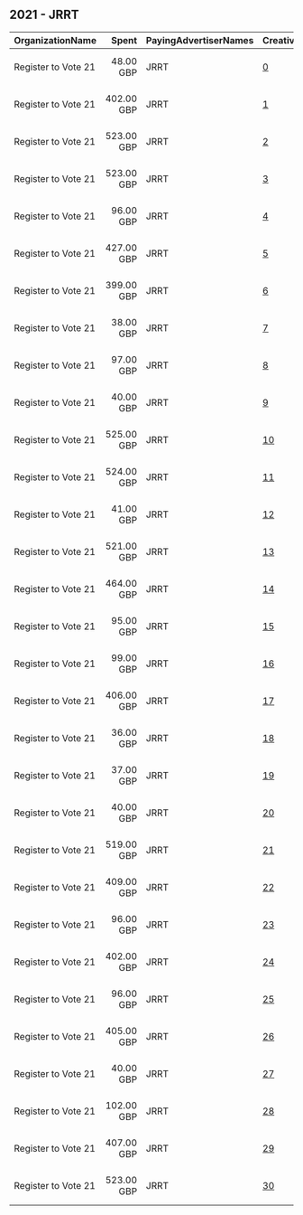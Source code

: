 ## 2021 - JRRT 
|OrganizationName|Spent|PayingAdvertiserNames|CreativeUrls|Impressions|Genders|AgeBrackets|CountryCodes|BillingAddresses|CandidateBallotInformation|
|:---|---:|:---|:---|---:|:---|:---|:---|:---|:---|
|Register to Vote 21|48.00 GBP|JRRT|[0](https://www.snap.com/political-ads/asset/0c0517e9be0f65b62b312a69c2d6f6925199e834d57ab2fd36a58677884c6481?mediaType=mp4)|10,350||18-29|united kingdom|"33 Mighell Street,Brighton,BN2 0JF,GB"||
|Register to Vote 21|402.00 GBP|JRRT|[1](https://www.snap.com/political-ads/asset/aad8326e6814263126e683ccf340a994e1cd742e8a63c7370edcb2bc6972a9f3?mediaType=mp4)|213,631||18-29|united kingdom|"33 Mighell Street,Brighton,BN2 0JF,GB"||
|Register to Vote 21|523.00 GBP|JRRT|[2](https://www.snap.com/political-ads/asset/a90b2bbcef1268eaad8384b0c17829fdc2589e31bb9c9cf38840e1bb0bad1fa2?mediaType=mp4)|224,987||18-29|united kingdom|"33 Mighell Street,Brighton,BN2 0JF,GB"||
|Register to Vote 21|523.00 GBP|JRRT|[3](https://www.snap.com/political-ads/asset/25323a14a4dfd906d3eff49421fef2002b36492f63dadff405d674d2ef048ce2?mediaType=mp4)|209,820||18-29|united kingdom|"33 Mighell Street,Brighton,BN2 0JF,GB"||
|Register to Vote 21|96.00 GBP|JRRT|[4](https://www.snap.com/political-ads/asset/c2060b9dc8c697352cb8019048e1051e7b6aae84426465f5bb308baf134f1dfe?mediaType=mp4)|52,883||18-29|united kingdom|"33 Mighell Street,Brighton,BN2 0JF,GB"||
|Register to Vote 21|427.00 GBP|JRRT|[5](https://www.snap.com/political-ads/asset/0aab0a19a5d3364273b9ef5a8fed61b5a0112fc836ba6ed94c523479e5a14f44?mediaType=mp4)|103,930||18-29|united kingdom|"33 Mighell Street,Brighton,BN2 0JF,GB"||
|Register to Vote 21|399.00 GBP|JRRT|[6](https://www.snap.com/political-ads/asset/0a78022126024fab6011d9d292c758eddfc34aeaee8c43033eedda850c5d4988?mediaType=mp4)|177,030||18-29|united kingdom|"33 Mighell Street,Brighton,BN2 0JF,GB"||
|Register to Vote 21|38.00 GBP|JRRT|[7](https://www.snap.com/political-ads/asset/171a36e720f14f750c7675ae25efe3d13b23cdd6522185388b4688eb6b2a393e?mediaType=mp4)|17,527||18-29|united kingdom|"33 Mighell Street,Brighton,BN2 0JF,GB"||
|Register to Vote 21|97.00 GBP|JRRT|[8](https://www.snap.com/political-ads/asset/1cc2828c048a3c68120fd2ddc5e2bb0893701c4795ccdce370d0eeae599dccd3?mediaType=mp4)|38,144||18-29|united kingdom|"33 Mighell Street,Brighton,BN2 0JF,GB"||
|Register to Vote 21|40.00 GBP|JRRT|[9](https://www.snap.com/political-ads/asset/f0051b38d01d9813f0dad4b86bc98516cd534907736af4def5aa6af8a042093e?mediaType=mp4)|13,743||18-29|united kingdom|"33 Mighell Street,Brighton,BN2 0JF,GB"||
|Register to Vote 21|525.00 GBP|JRRT|[10](https://www.snap.com/political-ads/asset/d4dd5c6172c22f56edd3fb73e5f8bf3f2c62f6b9fa39e71a2d176b49ca9e542e?mediaType=mp4)|278,496||18-29|united kingdom|"33 Mighell Street,Brighton,BN2 0JF,GB"||
|Register to Vote 21|524.00 GBP|JRRT|[11](https://www.snap.com/political-ads/asset/5f30786313aeda3e1fa2e23f640c04bfb29c1126093512b70331d7340cdde6bc?mediaType=mp4)|163,568||18-29|united kingdom|"33 Mighell Street,Brighton,BN2 0JF,GB"||
|Register to Vote 21|41.00 GBP|JRRT|[12](https://www.snap.com/political-ads/asset/73d6efb5e777df1fd2bd4e8cc50740e854e33078c8014f3205ccae09e2f3cedd?mediaType=mp4)|18,373||18-29|united kingdom|"33 Mighell Street,Brighton,BN2 0JF,GB"||
|Register to Vote 21|521.00 GBP|JRRT|[13](https://www.snap.com/political-ads/asset/7b3eb316e203d786f883c6dad7eb3327f9868174a7e59bf459add0144d678331?mediaType=mp4)|229,081||18-29|united kingdom|"33 Mighell Street,Brighton,BN2 0JF,GB"||
|Register to Vote 21|464.00 GBP|JRRT|[14](https://www.snap.com/political-ads/asset/adf8203bc1f92cc18103602fd4e035b2d7348bb16d8a733c9735fb1d04bf7a25?mediaType=mp4)|114,777||18-29|united kingdom|"33 Mighell Street,Brighton,BN2 0JF,GB"||
|Register to Vote 21|95.00 GBP|JRRT|[15](https://www.snap.com/political-ads/asset/209055d168b00719334ff471eec549f1629c803067e6bc4901bd32707902593f?mediaType=mp4)|51,922||18-29|united kingdom|"33 Mighell Street,Brighton,BN2 0JF,GB"||
|Register to Vote 21|99.00 GBP|JRRT|[16](https://www.snap.com/political-ads/asset/3cdd9e3848716f5e65fa98cc8050186929803436797efcb9cedf9b2ff51b6957?mediaType=mp4)|36,629||18-29|united kingdom|"33 Mighell Street,Brighton,BN2 0JF,GB"||
|Register to Vote 21|406.00 GBP|JRRT|[17](https://www.snap.com/political-ads/asset/82ddbf98d4f4bd7616866d5ea23b05aaa580748246af7674832671e9594eedb8?mediaType=mp4)|145,278||18-29|united kingdom|"33 Mighell Street,Brighton,BN2 0JF,GB"||
|Register to Vote 21|36.00 GBP|JRRT|[18](https://www.snap.com/political-ads/asset/1ccfe52cb420f08663c93e1452af3bc2b09f517b90e9a6380e0d6ec432ab1beb?mediaType=mp4)|15,827||18-29|united kingdom|"33 Mighell Street,Brighton,BN2 0JF,GB"||
|Register to Vote 21|37.00 GBP|JRRT|[19](https://www.snap.com/political-ads/asset/d43bce91ec8e96b87219db8d7f35ba1c871889db39dab8ecab6a60132751be75?mediaType=mp4)|9,721||18-29|united kingdom|"33 Mighell Street,Brighton,BN2 0JF,GB"||
|Register to Vote 21|40.00 GBP|JRRT|[20](https://www.snap.com/political-ads/asset/e7fbfd71a411a890691fac6f798db6dbf085f6ed16f8bea7e79c3de73c052572?mediaType=mp4)|19,850||18-29|united kingdom|"33 Mighell Street,Brighton,BN2 0JF,GB"||
|Register to Vote 21|519.00 GBP|JRRT|[21](https://www.snap.com/political-ads/asset/b32e19bcd8d0037ef3563e04bfcf30b9c08344674343d0f28dcef2f3f54490a7?mediaType=mp4)|177,233||18-29|united kingdom|"33 Mighell Street,Brighton,BN2 0JF,GB"||
|Register to Vote 21|409.00 GBP|JRRT|[22](https://www.snap.com/political-ads/asset/37565ed911daceabdde974529a3bf7084c291005cbf3cb99c7a4f2b81c40cf20?mediaType=mp4)|126,823||18-29|united kingdom|"33 Mighell Street,Brighton,BN2 0JF,GB"||
|Register to Vote 21|96.00 GBP|JRRT|[23](https://www.snap.com/political-ads/asset/59cdb03dd2746e82241163837c225fd6aeee00a72adac9410cd349e66b3b0a85?mediaType=mp4)|48,798||18-29|united kingdom|"33 Mighell Street,Brighton,BN2 0JF,GB"||
|Register to Vote 21|402.00 GBP|JRRT|[24](https://www.snap.com/political-ads/asset/7faf3acea9cec8d1b9a6b3e90db6320cbc121ad22290e616d8385b0c743a699e?mediaType=mp4)|190,462||18-29|united kingdom|"33 Mighell Street,Brighton,BN2 0JF,GB"||
|Register to Vote 21|96.00 GBP|JRRT|[25](https://www.snap.com/political-ads/asset/5fead0233ef3bac60bb8eff58285e22532655fdc11bf6ebf2e6e814bcd4b2326?mediaType=mp4)|51,928||18-29|united kingdom|"33 Mighell Street,Brighton,BN2 0JF,GB"||
|Register to Vote 21|405.00 GBP|JRRT|[26](https://www.snap.com/political-ads/asset/2c8c356adc9190c18d87fcd23d61315dd508d421f257ad7d221aa6e596b026dc?mediaType=mp4)|179,129||18-29|united kingdom|"33 Mighell Street,Brighton,BN2 0JF,GB"||
|Register to Vote 21|40.00 GBP|JRRT|[27](https://www.snap.com/political-ads/asset/2d8d58334b8f8b57b7c84181b3c5af749485ffecf5fc880f0b020772649693ec?mediaType=mp4)|21,830||18-29|united kingdom|"33 Mighell Street,Brighton,BN2 0JF,GB"||
|Register to Vote 21|102.00 GBP|JRRT|[28](https://www.snap.com/political-ads/asset/701ed7bf552aa35896e6e721c3058e700f15081ade9d9d08577a051167155838?mediaType=mp4)|54,228||18-29|united kingdom|"33 Mighell Street,Brighton,BN2 0JF,GB"||
|Register to Vote 21|407.00 GBP|JRRT|[29](https://www.snap.com/political-ads/asset/d4a51cea6872420f4df8dc5d915de83211b77a184efcac9badb1e89cf6c747fb?mediaType=mp4)|178,596||18-29|united kingdom|"33 Mighell Street,Brighton,BN2 0JF,GB"||
|Register to Vote 21|523.00 GBP|JRRT|[30](https://www.snap.com/political-ads/asset/13e59401ce32154c4abcc48b55bc8506dc0dcca3acc1e30fbc3d56457401ff5b?mediaType=mp4)|242,596||18-29|united kingdom|"33 Mighell Street,Brighton,BN2 0JF,GB"||

